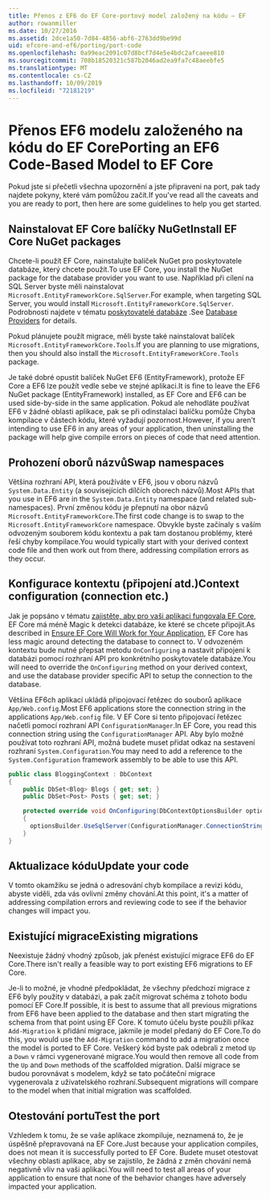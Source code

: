 ```yaml
---
title: Přenos z EF6 do EF Core-portový model založený na kódu – EF
author: rowanmiller
ms.date: 10/27/2016
ms.assetid: 2dce1a50-7d84-4856-abf6-2763dd9be99d
uid: efcore-and-ef6/porting/port-code
ms.openlocfilehash: 0a99eac2091c07d8bcf7d4e5e4bdc2afcaeee810
ms.sourcegitcommit: 708b18520321c587b2046ad2ea9fa7c48aeebfe5
ms.translationtype: MT
ms.contentlocale: cs-CZ
ms.lasthandoff: 10/09/2019
ms.locfileid: "72181219"
---
```

# <a name="porting-an-ef6-code-based-model-to-ef-core"></a><span data-ttu-id="176df-102">Přenos EF6 modelu založeného na kódu do EF Core</span><span class="sxs-lookup"><span data-stu-id="176df-102">Porting an EF6 Code-Based Model to EF Core</span></span>

<span data-ttu-id="176df-103">Pokud jste si přečetli všechna upozornění a jste připraveni na port, pak tady najdete pokyny, které vám pomůžou začít.</span><span class="sxs-lookup"><span data-stu-id="176df-103">If you've read all the caveats and you are ready to port, then here are some guidelines to help you get started.</span></span>

## <a name="install-ef-core-nuget-packages"></a><span data-ttu-id="176df-104">Nainstalovat EF Core balíčky NuGet</span><span class="sxs-lookup"><span data-stu-id="176df-104">Install EF Core NuGet packages</span></span>

<span data-ttu-id="176df-105">Chcete-li použít EF Core, nainstalujte balíček NuGet pro poskytovatele databáze, který chcete použít.</span><span class="sxs-lookup"><span data-stu-id="176df-105">To use EF Core, you install the NuGet package for the database provider you want to use.</span></span> <span data-ttu-id="176df-106">Například při cílení na SQL Server byste měli nainstalovat `Microsoft.EntityFrameworkCore.SqlServer`.</span><span class="sxs-lookup"><span data-stu-id="176df-106">For example, when targeting SQL Server, you would install `Microsoft.EntityFrameworkCore.SqlServer`.</span></span> <span data-ttu-id="176df-107">Podrobnosti najdete v tématu [poskytovatelé databáze](../../core/providers/index.md) .</span><span class="sxs-lookup"><span data-stu-id="176df-107">See [Database Providers](../../core/providers/index.md) for details.</span></span>

<span data-ttu-id="176df-108">Pokud plánujete použít migrace, měli byste také nainstalovat balíček `Microsoft.EntityFrameworkCore.Tools`.</span><span class="sxs-lookup"><span data-stu-id="176df-108">If you are planning to use migrations, then you should also install the `Microsoft.EntityFrameworkCore.Tools` package.</span></span>

<span data-ttu-id="176df-109">Je také dobré opustit balíček NuGet EF6 (EntityFramework), protože EF Core a EF6 lze použít vedle sebe ve stejné aplikaci.</span><span class="sxs-lookup"><span data-stu-id="176df-109">It is fine to leave the EF6 NuGet package (EntityFramework) installed, as EF Core and EF6 can be used side-by-side in the same application.</span></span> <span data-ttu-id="176df-110">Pokud ale nehodláte používat EF6 v žádné oblasti aplikace, pak se při odinstalaci balíčku pomůže Chyba kompilace v částech kódu, které vyžadují pozornost.</span><span class="sxs-lookup"><span data-stu-id="176df-110">However, if you aren't intending to use EF6 in any areas of your application, then uninstalling the package will help give compile errors on pieces of code that need attention.</span></span>

## <a name="swap-namespaces"></a><span data-ttu-id="176df-111">Prohození oborů názvů</span><span class="sxs-lookup"><span data-stu-id="176df-111">Swap namespaces</span></span>

<span data-ttu-id="176df-112">Většina rozhraní API, která používáte v EF6, jsou v oboru názvů `System.Data.Entity` (a souvisejících dílčích oborech názvů).</span><span class="sxs-lookup"><span data-stu-id="176df-112">Most APIs that you use in EF6 are in the `System.Data.Entity` namespace (and related sub-namespaces).</span></span> <span data-ttu-id="176df-113">První změnou kódu je přepnutí na obor názvů `Microsoft.EntityFrameworkCore`.</span><span class="sxs-lookup"><span data-stu-id="176df-113">The first code change is to swap to the `Microsoft.EntityFrameworkCore` namespace.</span></span> <span data-ttu-id="176df-114">Obvykle byste začínaly s vaším odvozeným souborem kódu kontextu a pak tam dostanou problémy, které řeší chyby kompilace.</span><span class="sxs-lookup"><span data-stu-id="176df-114">You would typically start with your derived context code file and then work out from there, addressing compilation errors as they occur.</span></span>

## <a name="context-configuration-connection-etc"></a><span data-ttu-id="176df-115">Konfigurace kontextu (připojení atd.)</span><span class="sxs-lookup"><span data-stu-id="176df-115">Context configuration (connection etc.)</span></span>

<span data-ttu-id="176df-116">Jak je popsáno v tématu [zajistěte, aby pro vaši aplikaci fungovala EF Core](ensure-requirements.md), EF Core má méně Magic k detekci databáze, ke které se chcete připojit.</span><span class="sxs-lookup"><span data-stu-id="176df-116">As described in [Ensure EF Core Will Work for Your Application](ensure-requirements.md), EF Core has less magic around detecting the database to connect to.</span></span> <span data-ttu-id="176df-117">V odvozeném kontextu bude nutné přepsat metodu `OnConfiguring` a nastavit připojení k databázi pomocí rozhraní API pro konkrétního poskytovatele databáze.</span><span class="sxs-lookup"><span data-stu-id="176df-117">You will need to override the `OnConfiguring` method on your derived context, and use the database provider specific API to setup the connection to the database.</span></span>

<span data-ttu-id="176df-118">Většina EF6ch aplikací ukládá připojovací řetězec do souborů aplikace `App/Web.config`.</span><span class="sxs-lookup"><span data-stu-id="176df-118">Most EF6 applications store the connection string in the applications `App/Web.config` file.</span></span> <span data-ttu-id="176df-119">V EF Core si tento připojovací řetězec načetli pomocí rozhraní API `ConfigurationManager`.</span><span class="sxs-lookup"><span data-stu-id="176df-119">In EF Core, you read this connection string using the `ConfigurationManager` API.</span></span> <span data-ttu-id="176df-120">Aby bylo možné používat toto rozhraní API, možná budete muset přidat odkaz na sestavení rozhraní `System.Configuration`.</span><span class="sxs-lookup"><span data-stu-id="176df-120">You may need to add a reference to the `System.Configuration` framework assembly to be able to use this API.</span></span>

``` csharp
public class BloggingContext : DbContext
{
    public DbSet<Blog> Blogs { get; set; }
    public DbSet<Post> Posts { get; set; }

    protected override void OnConfiguring(DbContextOptionsBuilder optionsBuilder)
    {
      optionsBuilder.UseSqlServer(ConfigurationManager.ConnectionStrings["BloggingDatabase"].ConnectionString);
    }
}
```

## <a name="update-your-code"></a><span data-ttu-id="176df-121">Aktualizace kódu</span><span class="sxs-lookup"><span data-stu-id="176df-121">Update your code</span></span>

<span data-ttu-id="176df-122">V tomto okamžiku se jedná o adresování chyb kompilace a revizi kódu, abyste viděli, zda vás ovlivní změny chování.</span><span class="sxs-lookup"><span data-stu-id="176df-122">At this point, it's a matter of addressing compilation errors and reviewing code to see if the behavior changes will impact you.</span></span>

## <a name="existing-migrations"></a><span data-ttu-id="176df-123">Existující migrace</span><span class="sxs-lookup"><span data-stu-id="176df-123">Existing migrations</span></span>

<span data-ttu-id="176df-124">Neexistuje žádný vhodný způsob, jak přenést existující migrace EF6 do EF Core.</span><span class="sxs-lookup"><span data-stu-id="176df-124">There isn't really a feasible way to port existing EF6 migrations to EF Core.</span></span>

<span data-ttu-id="176df-125">Je-li to možné, je vhodné předpokládat, že všechny předchozí migrace z EF6 byly použity v databázi, a pak začít migrovat schéma z tohoto bodu pomocí EF Core.</span><span class="sxs-lookup"><span data-stu-id="176df-125">If possible, it is best to assume that all previous migrations from EF6 have been applied to the database and then start migrating the schema from that point using EF Core.</span></span> <span data-ttu-id="176df-126">K tomuto účelu byste použili příkaz `Add-Migration` k přidání migrace, jakmile je model předaný do EF Core.</span><span class="sxs-lookup"><span data-stu-id="176df-126">To do this, you would use the `Add-Migration` command to add a migration once the model is ported to EF Core.</span></span> <span data-ttu-id="176df-127">Veškerý kód byste pak odebrali z metod `Up` a `Down` v rámci vygenerované migrace.</span><span class="sxs-lookup"><span data-stu-id="176df-127">You would then remove all code from the `Up` and `Down` methods of the scaffolded migration.</span></span> <span data-ttu-id="176df-128">Další migrace se budou porovnávat s modelem, když se tato počáteční migrace vygenerovala z uživatelského rozhraní.</span><span class="sxs-lookup"><span data-stu-id="176df-128">Subsequent migrations will compare to the model when that initial migration was scaffolded.</span></span>

## <a name="test-the-port"></a><span data-ttu-id="176df-129">Otestování portu</span><span class="sxs-lookup"><span data-stu-id="176df-129">Test the port</span></span>

<span data-ttu-id="176df-130">Vzhledem k tomu, že se vaše aplikace zkompiluje, neznamená to, že je úspěšně přepravovaná na EF Core.</span><span class="sxs-lookup"><span data-stu-id="176df-130">Just because your application compiles, does not mean it is successfully ported to EF Core.</span></span> <span data-ttu-id="176df-131">Budete muset otestovat všechny oblasti aplikace, aby se zajistilo, že žádná z změn chování nemá negativně vliv na vaši aplikaci.</span><span class="sxs-lookup"><span data-stu-id="176df-131">You will need to test all areas of your application to ensure that none of the behavior changes have adversely impacted your application.</span></span>
